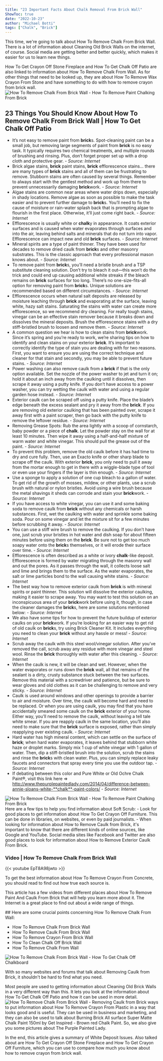 ```yaml
---
title: "23 Important Facts About Chalk Removal From Brick Wall"
ShowToc: true 
date: "2022-10-23"
author: "Michael Botti" 
tags: ["Chalk", "Brick"]
---
```


	
This time, we're going to talk about How To Remove Chalk From Brick Wall. There is a lot of information about Cleaning Old Brick Walls on the internet, of course. Social media are getting better and better quickly, which makes it easier for us to learn new things.

How To Get Crayon Off Stone Fireplace and How To Get Chalk Off Patio are also linked to information about How To Remove Chalk From Wall. As for other things that need to be looked up, they are about How To Remove Wax Crayon From Stone and have something to do with how to remove crayon from brick wall.
<img loading="lazy" src="https://i.ytimg.com/vi/00unm00YVtY/maxresdefault.jpg" onerror="this.onerror=null;this.src='https://blogger.googleusercontent.com/img/a/AVvXsEhe7F7TRXHtjiKvHb5vS7DmnxvpHiDyoYyYvm1nHB3Qp2_w3BnM6A2eq4v7FYxCC9bfZt3a9vIMtAYEKUiaDQbHMg-ViyGmRIj39MLp0bGFfgfYw1Dc9q_H-T0wiTm3l0Uq42dETrN9eC8aGJ9_IORZsxST1AcLR7np1koOfcc7tnHa4S8Mwz_xD9d0=s16000';" alt="How To Remove Chalk From Brick Wall - How To Remove Paint Chalking From Brick" >

## 23 Things You Should Know About How To Remove Chalk From Brick Wall | How To Get Chalk Off Patio
-   It’s not easy to remove paint from **brick**s. Spot-cleaning paint can be a small job, but removing large segments of paint from **brick** is no easy task. It typically requires two chemical treatments, and multiple rounds of brushing and rinsing. Plus, don’t forget proper set up with a drop cloth and protective gear. - <cite>Source: Internet</cite>
-   Brick algae stains, **brick** paint stains, **brick** efflorescence stains… there are many types of **brick** stains and all of them can be frustrating to remove. Stubborn stains are often caused by several things. Remember to always start with the gentlest method and work up from there to prevent unnecessarily damaging **brick**work. - <cite>Source: Internet</cite>
-   Algae stains are common near areas where water drips down, especially in shady locations. Remove algae as soon as possible to make the task easier and to prevent further damage to **brick**s. You’ll need to fix the cause of moisture or rain-water splash back that is prompting algae to flourish in the first place. Otherwise, it’ll just come right back. - <cite>Source: Internet</cite>
-   Efflorescence is usually white or **chalk**y in appearance. It coats exterior surfaces and is caused when water evaporates through surfaces and into the air, leaving behind salts and minerals that do not turn into vapor. Efflorescence can impact new and old **brick** surfaces. - <cite>Source: Internet</cite>
-   Mineral spirits are a type of paint thinner. They have been used for decades to remove dried caulk from **brick**s and other masonry substrates. This is the classic approach that every professional mason knows about. - <cite>Source: Internet</cite>
-   To remove paint from **brick**s, you’ll need a bristle brush and a TSP substitute cleaning solution. Don’t try to bleach it out—this won’t do the trick and could end up causing additional white streaks if the bleach remains on **brick** surfaces for too long. There’s no one-size-fits-all option for removing paint from **brick**s. Unique solutions are recommended based on different circumstances. - <cite>Source: Internet</cite>
-   Efflorescence occurs when natural salt deposits are released by moisture leaching through **brick** and evaporating at the surface, leaving white, hazy salt stains. Saturating the stains with water can create more efflorescence, so we recommend dry cleaning. For really tough stains, vinegar can be an effective stain remover because it breaks down and dissolves the mineral deposits. Brush the efflorescence stains with a dry stiff-bristled brush to loosen and remove them. - <cite>Source: Internet</cite>
-   A common question we hear is how to clean stains from **brick**work. Since it’s spring and you’re ready to work, we’re sharing tips on how to identify and clean stains on your exterior **brick**. It’s important to correctly identify the type of stain you are dealing with for two reasons. First, you want to ensure you are using the correct technique and cleaner for that stain and secondly, you may be able to prevent future stains. - <cite>Source: Internet</cite>
-   Power washing can also remove caulk from a **brick** if that is the only option available. Set the nozzle of the power washer to jet and turn it on; hold it about an inch away from the caulking until it dissolves, then scrape it away using a putty knife. If you don’t have access to a power washer, you can try wetting the caulk with water and using a regular garden hose instead. - <cite>Source: Internet</cite>
-   Exterior caulk can be scraped off using a putty knife. Place the blade’s edge beneath the excess sealant and pry it away from the **brick**. If you are removing old exterior caulking that has been painted over, scrape it away first with a paint scraper, then go back with the putty knife to remove the leftover residue. - <cite>Source: Internet</cite>
-   Removing Grease Spots: Rub the area lightly with a scoop of cornstarch, baby powder or a piece of **chalk**. Let the powder stay on the wall for at least 10 minutes. Then wipe it away using a half-and-half mixture of warm water and white vinegar. This should pull the grease out of the paint. - <cite>Source: Internet</cite>
-   To prevent this problem, remove the old caulk before it has had time to dry and cure fully. Then, use an Exacto knife or other sharp blade to scrape off the caulk. With exterior **brick**, you only need to pull it away from the mortar enough to get in there with a wiggle-blade type of tool or even use your fingers if the layer is thin enough. - <cite>Source: Internet</cite>
-   Use a sponge to apply a solution of one cup bleach to a gallon of water. To get rid of the growth of mosses, mildew, or other plants, use a scrub brush with natural or nylon bristles. Avoid using a wire brush because the metal shavings it sheds can corrode and stain your **brick**work. - <cite>Source: Internet</cite>
-   If you have access to white vinegar, you can use it and some baking soda to remove caulk from **brick** without any chemicals or harsh substances. First, wet the caulking with water and sprinkle some baking soda. Pour on some vinegar and let the mixture sit for a few minutes before scrubbing it away. - <cite>Source: Internet</cite>
-   You can use a stiff wire brush to remove the caulking. If you don’t have one, just scrub your bristles in hot water and dish soap for about fifteen minutes before using them on the **brick**. Be sure not to get too much soapy water onto the **brick**s themselves, or it will erode their surface over time. - <cite>Source: Internet</cite>
-   Efflorescence is often described as a white or ivory **chalk**-like deposit. Efflorescence is formed by water migrating through the masonry wall and out the pores. As it passes through the wall, it collects loose salt and lime and brings them to the surface. As the water evaporates, the salt or lime particles bond to the wall causing white stains. - <cite>Source: Internet</cite>
-   The best way how to remove exterior caulk from **brick** is with mineral spirits or paint thinner. This solution will dissolve the exterior caulking, making it easier to scrape away. You may want to test this solution on an inconspicuous area of your **brick**work before using it, though, in case the cleaner damages the **brick**s, here are some solutions mentioned below: - <cite>Source: Internet</cite>
-   We also have some tips for how to prevent the future buildup of exterior caulks on your **brick**work. If you’re looking for an easier way to get rid of old caulk on **brick**s, try using Brick Cleaner Kit. It includes everything you need to clean your **brick** without any hassle or mess! - <cite>Source: Internet</cite>
-   Scrub away the caulk with this steel wool/vinegar solution. After you’ve removed the call, scrub away any residue with more vinegar and steel wool. Rinse the **brick** thoroughly with water after this cleaning. - <cite>Source: Internet</cite>
-   When the caulk is new, it will be clean and wet. However, when the water evaporates or runs down the **brick** wall, all that remains of the sealant is a dirty, crusty substance stuck between the two surfaces. Remove this material with a screwdriver and patience, but be sure to wear gloves and old clothes as it can be challenging to remove and very sticky. - <cite>Source: Internet</cite>
-   Caulk is used around windows and other openings to provide a barrier to air and moisture. Over time, the caulk will become hard and need to be replaced. Or when you are using caulk, you may find that you have accidentally smeared some caulk on the **brick** exterior of your home. Either way, you’ll need to remove the caulk, without leaving a tell tale white smear. If you are reapply caulk in the same location, you’ll also need to make sure that the **brick** surface is exposed, rather than simply reapplying over existing caulk. - <cite>Source: Internet</cite>
-   Hard water has high mineral content, which can settle on the surface of **brick**; when hard water evaporates, it leaves behind that stubborn white haze or droplet marks. Simply mix 1 cup of white vinegar with 1 gallon of water. Then, dip a stiff-bristled brush into the solution, scrub the stains and rinse the **brick**s with clean water. Plus, you can simply replace leaky faucets and connectors that spray every time you use the outdoor tap. - <cite>Source: Internet</cite>
-   If debating between this color and Pure White or Old Ochre Chalk Paint®, visit this link here => http://www.thepurplepaintedlady.com/2014/04/difference-between-annie-sloans-white-**chalk**-paint-colors/ - <cite>Source: Internet</cite>


<img loading="lazy" src="https://i.ytimg.com/vi/Oon9-_sdTYw/maxresdefault.jpg" onerror="this.onerror=null;this.src='https://blogger.googleusercontent.com/img/a/AVvXsEhe7F7TRXHtjiKvHb5vS7DmnxvpHiDyoYyYvm1nHB3Qp2_w3BnM6A2eq4v7FYxCC9bfZt3a9vIMtAYEKUiaDQbHMg-ViyGmRIj39MLp0bGFfgfYw1Dc9q_H-T0wiTm3l0Uq42dETrN9eC8aGJ9_IORZsxST1AcLR7np1koOfcc7tnHa4S8Mwz_xD9d0=s16000';" alt="How To Remove Chalk From Brick Wall - How To Remove Paint Chalking From Brick" >
Here are a few tips to help you find information about Soft Scrub:
- Look for good places to get information about How To Get Crayon Off Furniture. This can be done in libraries, on websites, or even by paid journalists.
- When looking for information about How to Remove Caulk from Brick, it's important to know that there are different kinds of online sources, like Google and YouTube. Social media sites like Facebook and Twitter are also good places to look for information about How to Remove Exterior Caulk From Brick.

### Video | How To Remove Chalk From Brick Wall
{{< youtube EpT8A98jwto >}} 

To get the best information about How To Remove Crayon From Concrete, you should read to find out how true each source is.

This article has a few videos from different places about How To Remove Paint And Caulk From Brick that will help you learn more about it. The Internet is a great place to find out about a wide range of things.
<script async="async" data-cfasync="false" src="//normallydemandedalter.com/fe63df3c5408708b15d8dc3d9b206b31/invoke.js"></script>
<div id="container-fe63df3c5408708b15d8dc3d9b206b31"></div>
## Here are some crucial points concerning How To Remove Chalk From Wall:

- How To Remove Chalk From Brick Wall
- How To Remove Caulk From Brick Wall
- How To Remove Crayon From Brick Wall
- How To Clean Chalk Off Brick Wall
- How To Remove Chalk From Wall

 <img loading="lazy" src="https://i.ytimg.com/vi/wgh9uCGMmGc/maxresdefault.jpg" onerror="this.onerror=null;this.src='https://blogger.googleusercontent.com/img/a/AVvXsEhe7F7TRXHtjiKvHb5vS7DmnxvpHiDyoYyYvm1nHB3Qp2_w3BnM6A2eq4v7FYxCC9bfZt3a9vIMtAYEKUiaDQbHMg-ViyGmRIj39MLp0bGFfgfYw1Dc9q_H-T0wiTm3l0Uq42dETrN9eC8aGJ9_IORZsxST1AcLR7np1koOfcc7tnHa4S8Mwz_xD9d0=s16000';" alt="How To Remove Chalk From Brick Wall - How To Get Chalk Off Chalkboard" >

With so many websites and forums that talk about Removing Caulk from Brick, it shouldn't be hard to find what you need.

Most people are used to getting information about Cleaning Old Brick Walls in a very different way than this. It lets you look at the information about How To Get Chalk Off Patio and how it can be used in more detail.
<img loading="lazy" src="https://static.vecteezy.com/system/resources/previews/000/134/366/large_2x/vector-old-brick-wall-texture.jpg" onerror="this.onerror=null;this.src='https://blogger.googleusercontent.com/img/a/AVvXsEhe7F7TRXHtjiKvHb5vS7DmnxvpHiDyoYyYvm1nHB3Qp2_w3BnM6A2eq4v7FYxCC9bfZt3a9vIMtAYEKUiaDQbHMg-ViyGmRIj39MLp0bGFfgfYw1Dc9q_H-T0wiTm3l0Uq42dETrN9eC8aGJ9_IORZsxST1AcLR7np1koOfcc7tnHa4S8Mwz_xD9d0=s16000';" alt="How To Remove Chalk From Brick Wall - Removing Caulk from Brick" >
ways to put information about How To Remove Crayon From Plastic in a way that looks good and is useful. They can be used in business and marketing, and they can also be used to talk about Burning Brick All surface Super Matte Chalk Paint 150ml by Get Inspired - Brown red Chalk Paint. So, we also give you some pictures about The Purple Painted Lady.

In the end, this article gives a summary of White Deposit Issues. Also talked about are How To Get Crayon Off Stone Fireplace and How To Get Crayon Off Furniture, which you can use to compare how much you know about how to remove crayon from brick wall.
	
	

